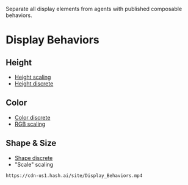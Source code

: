 Separate all display elements from agents with published composable behaviors.

# Display Behaviors

## Height

- [Height scaling](https://hash.ai/index/5ede56d720a1586ddc96fe8f/display-height-scaling)
- [Height discrete](https://hash.ai/index/5ede565720a1581a3896fe8d/display-height-discrete)

## Color

- [Color discrete](https://hash.ai/index/5ede55de20a1583a7096fe89/display-color-discrete)
- [RGB scaling](https://hash.ai/index/5ede570820a158532d96fe91/display-rgb-scaling)

## Shape & Size

- [Shape discrete](https://hash.ai/index/5ee3d43f2b8d971b155eeb2a/display-shape-discrete)
- "Scale" scaling

```video
https://cdn-us1.hash.ai/site/Display_Behaviors.mp4
```
